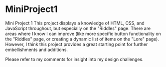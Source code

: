 # MiniProject1
Mini Project 1
This project displays a knowledge of HTML, CSS, and JavaScript throughout, but especially on the "Riddles" page. There are areas where I know I can improve (like more specific button functionality on the "Riddles" page, or creating a dynamic list of items on the "Lore" page). However, I think this project provides a great starting point for further embellishments and additions.

Please refer to my comments for insight into my design challenges.

